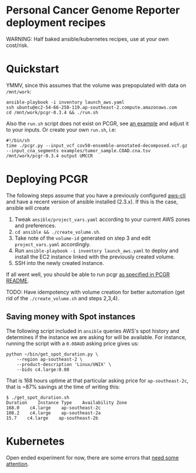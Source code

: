 Personal Cancer Genome Reporter deployment recipes
==================================================

WARNING: Half baked ansible/kubernetes recipes, use at your own cost/risk.

Quickstart
==========

YMMV, since this assumes that the volume was prepopulated with data on `/mnt/work`:

```
ansible-playbook -i inventory launch_aws.yaml
ssh ubuntu@ec2-54-66-250-119.ap-southeast-2.compute.amazonaws.com
cd /mnt/work/pcgr-0.3.4 && ./run.sh
```

Also the `run.sh` script does not exist on PCGR, see [an example](https://github.com/sigven/pcgr#step-4-run-example) and adjust it to your inputs. Or create your own `run.sh`, i.e:

```
#!/bin/sh
time ./pcgr.py --input_vcf cov50-ensemble-annotated-decomposed.vcf.gz --input_cna_segments examples/tumor_sample.COAD.cna.tsv /mnt/work/pcgr-0.3.4 output UMCCR
```

Deploying PCGR
==============

The following steps assume that you have a previously configured [aws-cli](https://github.com/aws/aws-cli) and have a recent version
of ansible installed (2.3.x). If this is the case, ansible will create 

1. Tweak `ansible/project_vars.yaml` according to your current AWS zones and preferences.
2. `cd ansible && ./create_volume.sh`.
3. Take note of the `volume-id` generated on step 3 and edit `project_vars.yaml` accordingly.
4. Run `ansible-playbook -i inventory launch_aws.yaml` to deploy and install the EC2 instance linked with the previously created volume.
5. SSH into the newly created instance.

If all went well, you should be able to run pcgr [as specified in PCGR README](https://github.com/sigven/pcgr#step-4-run-example).

TODO: Have idempotency with volume creation for better automation (get rid of the `./create_volume.sh` and steps 2,3,4).

Saving money with Spot instances
--------------------------------

The following script included in `ansible` queries AWS's spot history and determines if the
instance we are asking for will be available. For instance, running the script with a `0.08AUD`
asking price gives us:

```
python ~/bin/get_spot_duration.py \
	--region ap-southeast-2 \
	--product-description 'Linux/UNIX' \
	--bids c4.large:0.08
```

That is 168 hours uptime at that particular asking price for `ap-southeast-2c`, that 
is ~87% savings at the time of writing this:

```
$ ./get_spot_duration.sh
Duration    Instance Type    Availability Zone
168.0    c4.large    ap-southeast-2c
108.2    c4.large    ap-southeast-2a
15.7    c4.large    ap-southeast-2b
```

Kubernetes
==========

Open ended experiment for now, there are some errors that [need some attention](https://twitter.com/braincode/status/865250048480817152).
